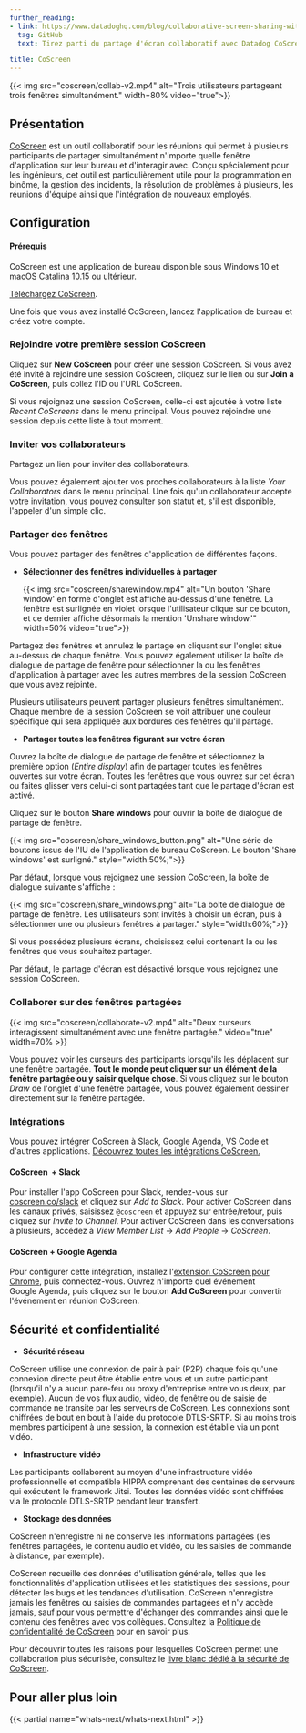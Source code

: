 ```yaml
---
further_reading:
- link: https://www.datadoghq.com/blog/collaborative-screen-sharing-with-datadog-coscreen/
  tag: GitHub
  text: Tirez parti du partage d'écran collaboratif avec Datadog CoScreen

title: CoScreen
---
```


{{< img src="coscreen/collab-v2.mp4" alt="Trois utilisateurs partageant trois fenêtres simultanément." width=80% video="true">}}

## Présentation
[CoScreen][1] est un outil collaboratif pour les réunions qui permet à plusieurs participants de partager simultanément n'importe quelle fenêtre d'application sur leur bureau et d'interagir avec. Conçu spécialement pour les ingénieurs, cet outil est particulièrement utile pour la programmation en binôme, la gestion des incidents, la résolution de problèmes à plusieurs, les réunions d'équipe ainsi que l'intégration de nouveaux employés.

## Configuration
#### Prérequis
CoScreen est une application de bureau disponible sous Windows 10 et macOS Catalina 10.15 ou ultérieur.

[Téléchargez CoScreen][2].

Une fois que vous avez installé CoScreen, lancez l'application de bureau et créez votre compte.

### Rejoindre votre première session CoScreen

Cliquez sur **New CoScreen** pour créer une session CoScreen. Si vous avez été invité à rejoindre une session CoScreen, cliquez sur le lien ou sur **Join a CoScreen**, puis collez l'ID ou l'URL CoScreen.

Si vous rejoignez une session CoScreen, celle-ci est ajoutée à votre liste _Recent CoScreens_ dans le menu principal. Vous pouvez rejoindre une session depuis cette liste à tout moment.

### Inviter vos collaborateurs

Partagez un lien pour inviter des collaborateurs.

Vous pouvez également ajouter vos proches collaborateurs à la liste _Your Collaborators_ dans le menu principal. Une fois qu'un collaborateur accepte votre invitation, vous pouvez consulter son statut et, s'il est disponible, l'appeler d'un simple clic.

### Partager des fenêtres

Vous pouvez partager des fenêtres d'application de différentes façons.

 - **Sélectionner des fenêtres individuelles à partager**

   {{< img src="coscreen/sharewindow.mp4" alt="Un bouton 'Share window' en forme d'onglet est affiché au-dessus d'une fenêtre. La fenêtre est surlignée en violet lorsque l'utilisateur clique sur ce bouton, et ce dernier affiche désormais la mention 'Unshare window.'" width=50% video="true">}}

Partagez des fenêtres et annulez le partage en cliquant sur l'onglet situé au-dessus de chaque fenêtre. Vous pouvez également utiliser la boîte de dialogue de partage de fenêtre pour sélectionner la ou les fenêtres d'application à partager avec les autres membres de la session CoScreen que vous avez rejointe.

 Plusieurs utilisateurs peuvent partager plusieurs fenêtres simultanément. Chaque membre de la session CoScreen se voit attribuer une couleur spécifique qui sera appliquée aux bordures des fenêtres qu'il partage.

 - **Partager toutes les fenêtres figurant sur votre écran**

Ouvrez la boîte de dialogue de partage de fenêtre et sélectionnez la première option (_Entire display_) afin de partager toutes les fenêtres ouvertes sur votre écran. Toutes les fenêtres que vous ouvrez sur cet écran ou faites glisser vers celui-ci sont partagées tant que le partage d'écran est activé.

Cliquez sur le bouton **Share windows** pour ouvrir la boîte de dialogue de partage de fenêtre.

{{< img src="coscreen/share_windows_button.png" alt="Une série de boutons issus de l'IU de l'application de bureau CoScreen. Le bouton 'Share windows' est surligné." style="width:50%;">}}

Par défaut, lorsque vous rejoignez une session CoScreen, la boîte de dialogue suivante s'affiche :

{{< img src="coscreen/share_windows.png" alt="La boîte de dialogue de partage de fenêtre. Les utilisateurs sont invités à choisir un écran, puis à sélectionner une ou plusieurs fenêtres à partager." style="width:60%;">}}

Si vous possédez plusieurs écrans, choisissez celui contenant la ou les fenêtres que vous souhaitez partager.


Par défaut, le partage d'écran est désactivé lorsque vous rejoignez une session CoScreen.

### Collaborer sur des fenêtres partagées

{{< img src="coscreen/collaborate-v2.mp4" alt="Deux curseurs interagissent simultanément avec une fenêtre partagée." video="true" width=70% >}}

Vous pouvez voir les curseurs des participants lorsqu'ils les déplacent sur une fenêtre partagée. **Tout le monde peut cliquer sur un élément de la fenêtre partagée ou y saisir quelque chose**. Si vous cliquez sur le bouton _Draw_ de l'onglet d'une fenêtre partagée, vous pouvez également dessiner directement sur la fenêtre partagée.

### Intégrations

Vous pouvez intégrer CoScreen à Slack, Google Agenda, VS Code et d'autres applications. [Découvrez toutes les intégrations CoScreen.][3]

#### CoScreen  + Slack

Pour installer l'app CoScreen pour Slack, rendez-vous sur [coscreen.co/slack][4] et cliquez sur _Add to Slack_. Pour activer CoScreen dans les canaux privés, saisissez `@coscreen` et appuyez sur entrée/retour, puis cliquez sur _Invite to Channel_. Pour activer CoScreen dans les conversations à plusieurs, accédez à _View Member List_ -> _Add People_ -> _CoScreen_.

#### CoScreen + Google Agenda

Pour configurer cette intégration, installez l'[extension CoScreen pour Chrome][5], puis connectez-vous. Ouvrez n'importe quel événement Google Agenda, puis cliquez sur le bouton **Add CoScreen** pour convertir l'événement en réunion CoScreen.

## Sécurité et confidentialité

 - **Sécurité réseau**

CoScreen utilise une connexion de pair à pair (P2P) chaque fois qu'une connexion directe peut être établie entre vous et un autre participant (lorsqu'il n'y a aucun pare-feu ou proxy d'entreprise entre vous deux, par exemple). Aucun de vos flux audio, vidéo, de fenêtre ou de saisie de commande ne transite par les serveurs de CoScreen. Les connexions sont chiffrées de bout en bout à l'aide du protocole DTLS-SRTP. Si au moins trois membres participent à une session, la connexion est établie via un pont vidéo.

 - **Infrastructure vidéo**

Les participants collaborent au moyen d'une infrastructure vidéo professionnelle et compatible HIPPA comprenant des centaines de serveurs qui exécutent le framework Jitsi. Toutes les données vidéo sont chiffrées via le protocole DTLS-SRTP pendant leur transfert.


 - **Stockage des données**

CoScreen n'enregistre ni ne conserve les informations partagées (les fenêtres partagées, le contenu audio et vidéo, ou les saisies de commande à distance, par exemple).

CoScreen recueille des données d'utilisation générale, telles que les fonctionnalités d'application utilisées et les statistiques des sessions, pour détecter les bugs et les tendances d'utilisation. CoScreen n'enregistre jamais les fenêtres ou saisies de commandes partagées et n'y accède jamais, sauf pour vous permettre d'échanger des commandes ainsi que le contenu des fenêtres avec vos collègues. Consultez la [Politique de confidentialité de CoScreen][6] pour en savoir plus.

Pour découvrir toutes les raisons pour lesquelles CoScreen permet une collaboration plus sécurisée, consultez le [livre blanc dédié à la sécurité de CoScreen][7].

## Pour aller plus loin

{{< partial name="whats-next/whats-next.html" >}}

[1]: https://coscreen.co/
[2]: https://www.coscreen.co/download
[3]: https://www.coscreen.co/integrations
[4]: https://coscreen.co/slack
[5]: https://chrome.google.com/webstore/detail/coscreen/pahmjnapohdeedmdhmbeddgmhebhegme
[6]: https://www.datadoghq.com/legal/privacy/
[7]: https://www.coscreen.co/security
